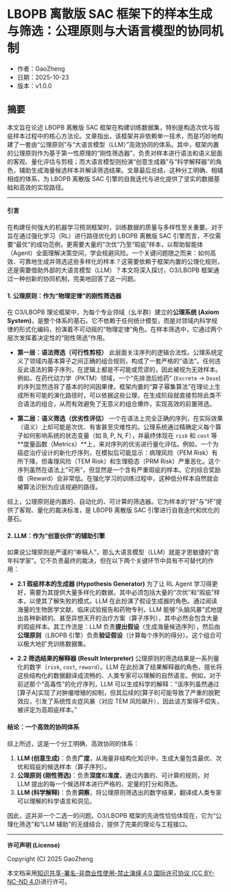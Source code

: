 # **LBOPB 离散版 SAC 框架下的样本生成与筛选：公理原则与大语言模型的协同机制**

- 作者：GaoZheng
- 日期：2025-10-23
- 版本：v1.0.0

## 摘要
本文旨在论述 LBOPB 离散版 SAC 框架在构建训练数据集，特别是构造次优与瑕疵样本过程中的核心方法论。文章指出，该框架并非依赖单一技术，而是巧妙地构建了一套由“公理原则”与“大语言模型（LLM）”高效协同的体系。其中，框架内置的公理原则作为基于第一性原理的“刚性筛选器”，负责对样本进行语法和语义层面的客观、量化评估与剪枝；而大语言模型则扮演“创意生成器”与“科学解释器”的角色，辅助生成海量候选样本并解读筛选结果。文章最后总结，这种分工明确、相辅相成的体系，为 LBOPB 离散版 SAC 引擎的自我迭代与进化提供了坚实的数据基础和高效的实现路径。

---

#### **引言**

在构建任何强大的机器学习预测框架时，训练数据的质量与多样性至关重要。对于旨在通过强化学习（RL）进行路径优化的 LBOPB 离散版 SAC 引擎而言，不仅需要“最优”的成功范例，更需要大量的“次优”乃至“瑕疵”样本，以帮助智能体（Agent）全面理解决策空间，学会规避风险。一个关键问题随之而来：如何高效、可靠地生成并筛选这些多样化的样本？这需要依赖于框架内置的公理化规则，还是需要借助外部的大语言模型（LLM）？本文将深入探讨，O3/LBOPB 框架通过一种创新的协同机制，完美地回答了这一问题。

#### **1. 公理原则：作为“物理定律”的刚性筛选器**

在 O3/LBOPB 理论框架中，为每个专业领域（幺半群）建立的**公理系统 (Axiom System)**，是整个体系的基石。它不依赖于任何统计模型，而是对领域内科学规律的形式化编码，扮演着不可动摇的“物理定律”角色。在样本筛选中，它通过两个层次发挥着决定性的“刚性筛选”作用。

* **第一层：语法筛选（可行性剪枝）**
    此层面关注序列的逻辑合法性。公理系统定义了领域内基本算子之间正确的组合规则，构成了一套严格的“语法”。任何违反此语法的算子序列，在逻辑上都是不可能或荒谬的，因此被视为无效样本。例如，在药代动力学（PKTM）领域，一个“先排泄后给药” (`Excrete` → `Dose`) 的序列显然违背了基本的时间因果律。框架内置的“算子幂集算法”在理论上生成所有可能的演化路径时，可以依据这些公理，在生成阶段就直接剪除此类不合语法的组合，从而有效避免了无意义的组合爆炸，实现高效的前置筛选。

* **第二层：语义筛选（优劣性评估）**
    一个在语法上完全正确的序列，在实际效果（语义）上却可能是次优、有害甚至灾难性的。公理系统通过精确定义每个算子如何影响系统的状态变量（如 B, P, N, F），并最终体现在 `risk` 和 `cost` 等**度量函数（Metrics）**上，来对序列的优劣进行量化评估。例如，一个为癌症治疗设计的新化疗序列，在模拟后可能显示：病理风险（PEM Risk）有所下降，但毒理风险（TEM Risk）和生理稳态（PRM Risk）严重恶化。这个序列虽然在语法上“可用”，但显然是一个含有严重瑕疵的样本。它的综合奖励值（Reward）会非常低。在强化学习的训练过程中，这种低分样本自然就会被算法识别为应该规避的路径。

综上，公理原则是内置的、自动化的、可计算的筛选器。它为样本的“好”与“坏”提供了客观、量化的裁决标准，是 LBOPB 离散版 SAC 引擎进行自我迭代和优化的基石。

#### **2. LLM：作为“创意伙伴”的辅助引擎**

如果说公理原则是严谨的“审稿人”，那么大语言模型（LLM）就是才思敏捷的“青年科学家”。它不负责最终的裁决，但在以下两个关键环节中具有不可替代的作用：

* **2.1 瑕疵样本的生成器 (Hypothesis Generator)**
    为了让 RL Agent 学习得更好，需要为其提供大量多样化的数据，其中必须包括大量的“次优”和“瑕疵”样本，以使其了解失败的模式。LLM 在此扮演了假设生成器的角色。通过阅读海量的生物医学文献、临床试验报告和药物专利，LLM 能够“头脑风暴”式地提出各种新颖的、甚至异想天开的治疗方案（算子序列），其中必然会包含大量的瑕疵样本。其工作流是：LLM 负责**提出假设**（生成海量候选序列），然后由**公理原则**（LBOPB 引擎）负责**验证假设**（计算每个序列的得分）。这个组合可以极大地扩充训练数据集。

* **2.2 筛选结果的解释器 (Result Interpreter)**
    公理原则的筛选结果是一系列量化的数字（`risk`, `cost`, `reward`）。LLM 在此扮演了结果解释器的角色，擅长将这些结构化的数据翻译成流畅的、人类专家可以理解的自然语言。例如，对于前述那个“高毒性”的化疗序列，LLM 可以生成科学的解释：“该序列虽然通过[算子A]实现了对肿瘤增殖的抑制，但其后续的[算子B]可能导致了严重的脱靶效应，引发了系统性炎症风暴（对应 TEM 风险飙升），因此该方案得不偿失，被评定为高瑕疵样本。”

#### **结论：一个高效的协同体系**

综上所述，这是一个分工明确、高效协同的体系：

1.  **LLM (创意生成)**：负责**广度**，从海量非结构化知识中，生成大量包含最优、次优和瑕疵的候选样本（算子序列）。
2.  **公理原则 (刚性筛选)**：负责**深度**和**准度**，通过内置的、可计算的规则，对 LLM 提出的每一个候选样本进行严格的、定量的打分和筛选。
3.  **LLM (科学解释)**：负责**洞察**，将公理原则筛选出的数字结果，翻译成人类专家可以理解的科学语言和洞见。

因此，这并非一个二选一的问题。O3/LBOPB 框架的先进性恰恰体现在，它为“公理化筛选”和“LLM 辅助”的无缝结合，提供了完美的理论与工程接口。

---

**许可声明 (License)**

Copyright (C) 2025 GaoZheng

本文档采用[知识共享-署名-非商业性使用-禁止演绎 4.0 国际许可协议 (CC BY-NC-ND 4.0)](https://creativecommons.org/licenses/by-nc-nd/4.0/deed.zh-Hans)进行许可。


